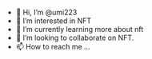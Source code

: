 - 👋 Hi, I’m @umi223
- 👀 I’m interested in NFT
- 🌱 I’m currently learning more about nft
- 💞️ I’m looking to collaborate on NFT.
- 📫 How to reach me ...

<!---
umi223/umi223 is a ✨ special ✨ repository because its `README.md` (this file) appears on your GitHub profile.
You can click the Preview link to take a look at your changes.
--->
